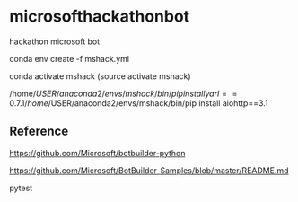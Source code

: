 # microsofthackathonbot
hackathon microsoft bot


conda env create -f mshack.yml

conda activate mshack (source activate mshack)

/home/$USER/anaconda2/envs/mshack/bin/pip install yarl==0.7.1
/home/$USER/anaconda2/envs/mshack/bin/pip install aiohttp==3.1

## Reference

https://github.com/Microsoft/botbuilder-python

https://github.com/Microsoft/BotBuilder-Samples/blob/master/README.md



pytest